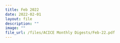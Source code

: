 ```yaml
---
title: Feb 2022
date: 2022-02-01
layout: file
description: ""
image: ""
file_url: /files/ACICE Monthly Digests/Feb-22.pdf
---
```

